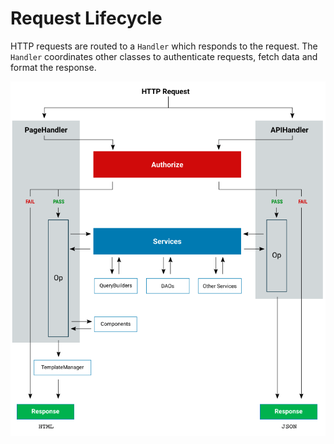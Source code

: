 # Request Lifecycle

HTTP requests are routed to a `Handler` which responds to the request. The `Handler` coordinates other classes to authenticate requests, fetch data and format the response.

![Diagram describing how a request is handled](../img/request-lifecycle.png)
